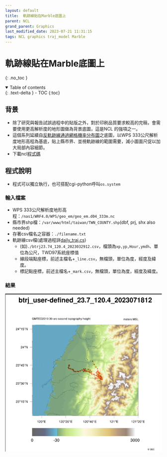 ```yaml
---
layout: default
title:  軌跡線貼在Marble底圖上
parent: NCL
grand_parent: Graphics
last_modified_date: 2023-07-21 11:31:15
tags: NCL graphics traj_model Marble
---
```


# 軌跡線貼在Marble底圖上

{: .no_toc }

<details open markdown="block">
  <summary>
    Table of contents
  </summary>
  {: .text-delta }
- TOC
{:toc}
</details>

## 背景

- 除了研究與報告試誤過程中的貼版之外，對於印刷品質要求較高的完稿，會需要使用更高解析度的地形圖做為背景底圖，這是NCL
的強項之一。
- 這個系列延續自[反軌跡線通過網格機率分布圖](https://sinotec2.github.io/Focus-on-Air-Quality/utilities/Graphics/NCL/prob2png/)之底圖，以WPS 333公尺解析度地形高程為基底，貼上縣市界、並視軌跡線的範圍需要，減小圖面尺促以加大局部內容細節。
- 下載ncl[程式碼](./taiMarbleScale.ncl)

## 程式說明

- 程式可以獨立執行，也可搭配cgi-python呼叫`os.system`

### 輸入檔案

- WPS 333公尺解析度地形高程：`/nas1/WRF4.0/WPS/geo_em/geo_em.d04_333m.nc`
- 縣市界shp檔：`/var/www/html/taiwan/TWN_COUNTY.shp`(dbf, prj, shx also needed)
- 存著csv檔名之容器：`./filename.txt`
- 軌跡線csv檔(處理過程詳[daily_traj.cs](../../../TrajModels/ftuv10/daily_traj_cs.md))
  - (如)`./btrj23.74_120.4_2023032912.csv`，檔頭為`xp,yp,Hour,ymdh`、單位為公尺，TWD97系統座標值
  - 線段端點座標，前述主檔名+`_line.csv`，無檔頭，單位為度，經度及緯度。
  - 標記點座標，前述主檔名+`_mark.csv`，無檔頭，單位為度，經度及緯度。

### 結果

![](https://github.com/sinotec2/Focus-on-Air-Quality/raw/main/attachments/2023-07-21-09-25-35.png)

